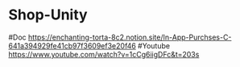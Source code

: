 # Shop-Unity
#Doc
https://enchanting-torta-8c2.notion.site/In-App-Purchses-C-641a394929fe41cb97f3609ef3e20f46
#Youtube
https://www.youtube.com/watch?v=1cCg6iigDFc&t=203s
